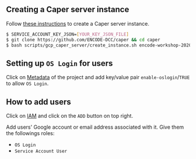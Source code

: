 ## Creating a Caper server instance

Follow [these instructions](https://github.com/ENCODE-DCC/caper/tree/master/scripts/gcp_caper_server) to create a Caper server instance.

```bash
$ SERVICE_ACCOUNT_KEY_JSON=[YOUR_KEY_JSON_FILE]
$ git clone https://github.com/ENCODE-DCC/caper && cd caper
$ bash scripts/gcp_caper_server/create_instance.sh encode-workshop-2020-caper-server encode-workshop $SERVICE_ACCOUNT_KEY_JSON gs://encode-workshop-2020/caper_out -l gs://encode-workshop-2020/caper_tmp -b 200GB
```

## Setting up `OS Login` for users

Click on [Metadata](https://console.cloud.google.com/compute/metadata?project=encode-workshop&folder&organizationId) of the project and add key/value pair `enable-oslogin`/`TRUE` to allow `OS Login`.


## How to add users

Click on [IAM](https://console.cloud.google.com/iam-admin/iam?orgonly=true&project=encode-workshop&supportedpurview=organizationId) and click on the `ADD` button on top right.

Add users' Google account or email address associated with it. Give them the followings roles:
- `OS Login`
- `Service Account User`

